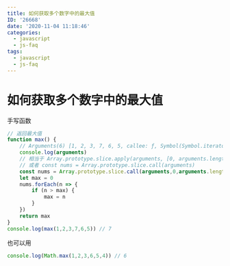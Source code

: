 ```yaml
---
title: 如何获取多个数字中的最大值
ID: '26668'
date: '2020-11-04 11:18:46'
categories:
  - javascript
  - js-faq
tags:
  - javascript
  - js-faq
---
```


# 如何获取多个数字中的最大值

手写函数

``` js 
// 返回最大值
function max() {
    // Arguments(6) [1, 2, 3, 7, 6, 5, callee: ƒ, Symbol(Symbol.iterator): ƒ]
    console.log(arguments)
    // 相当于 Array.prototype.slice.apply(arguments, [0, arguments.length])
    // 或者 const nums = Array.prototype.slice.call(arguments)
    const nums = Array.prototype.slice.call(arguments,0,arguments.length)
    let max = 0
    nums.forEach(n => {
        if (n > max) {
            max = n
        }
    })
    return max
}
console.log(max(1,2,3,7,6,5)) // 7
```

也可以用

``` js 
console.log(Math.max(1,2,3,6,5,4)) // 6
```
 
 
 
 
 
 
 
 
 
 
 
 
 
 
 
 
 
 
 
 
 
 
 
 
 

